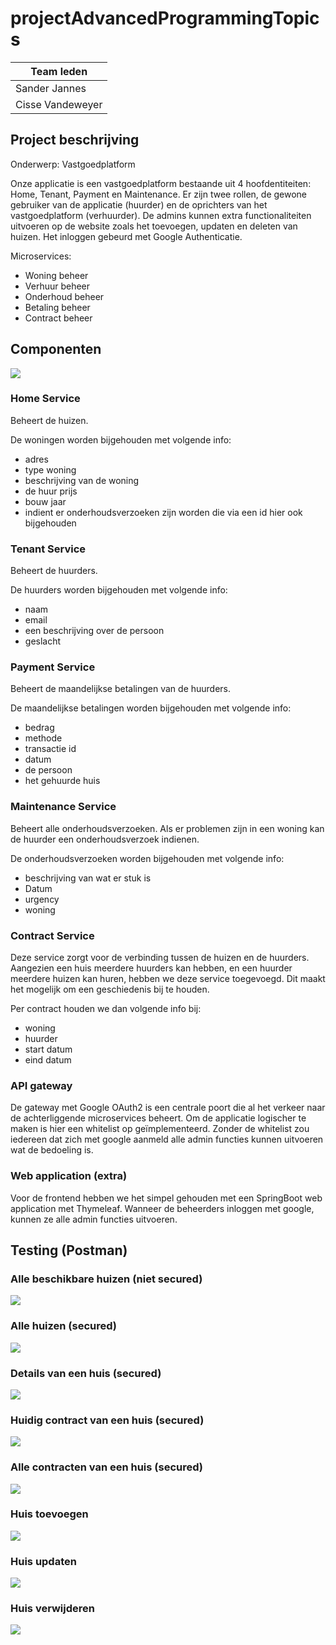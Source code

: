 # projectAdvancedProgrammingTopics

| Team leden |
| --------- |
| Sander Jannes |
| Cisse Vandeweyer | 

## Project beschrijving

Onderwerp: Vastgoedplatform

Onze applicatie is een vastgoedplatform bestaande uit 4 hoofdentiteiten: Home, Tenant, Payment en Maintenance. Er zijn twee rollen, de gewone gebruiker van de applicatie (huurder) en de oprichters van het vastgoedplatform (verhuurder). De admins kunnen extra functionaliteiten uitvoeren op de website zoals het toevoegen, updaten en deleten van huizen. Het inloggen gebeurd met Google Authenticatie.  

Microservices:
-   Woning beheer
-   Verhuur beheer
-   Onderhoud beheer
-   Betaling beheer
-   Contract beheer

## Componenten
![](https://github.com/project-house-renting/RentingHouse/blob/main/images/schema.png)

### Home Service
Beheert de huizen.

De woningen worden bijgehouden met volgende info:
- adres
- type woning
- beschrijving van de woning
- de huur prijs
- bouw jaar
- indient er onderhoudsverzoeken zijn worden die via een id hier ook bijgehouden


### Tenant Service
Beheert de huurders.

De huurders worden bijgehouden met volgende info:
- naam
- email
- een beschrijving over de persoon
- geslacht

### Payment Service
Beheert de maandelijkse betalingen van de huurders.

De maandelijkse betalingen worden bijgehouden met volgende info:
- bedrag
- methode
- transactie id
- datum
- de persoon
- het gehuurde huis

### Maintenance Service
Beheert alle onderhoudsverzoeken. Als er problemen zijn in een woning kan de huurder een onderhoudsverzoek indienen.

De onderhoudsverzoeken worden bijgehouden met volgende info:
- beschrijving van wat er stuk is
- Datum
- urgency
- woning

### Contract Service
Deze service zorgt voor de verbinding tussen de huizen en de huurders. Aangezien een huis meerdere huurders kan hebben, en een huurder meerdere huizen kan huren, hebben we deze service toegevoegd. Dit maakt het mogelijk om een geschiedenis bij te houden.

Per contract houden we dan volgende info bij:
- woning
- huurder
- start datum
- eind datum  

### API gateway
De gateway met Google OAuth2 is een centrale poort die al het verkeer naar de achterliggende microservices beheert. Om de applicatie logischer te maken is hier een whitelist op geïmplementeerd. Zonder de whitelist zou iedereen dat zich met google aanmeld alle admin functies kunnen uitvoeren wat de bedoeling is.

### Web application (extra)
Voor de frontend hebben we het simpel gehouden met een SpringBoot web application met Thymeleaf. Wanneer de beheerders inloggen met google, kunnen ze alle admin functies uitvoeren.

## Testing (Postman)

### Alle beschikbare huizen (niet secured)
![](https://github.com/project-house-renting/RentingHouse/blob/main/images/available.png)

### Alle huizen (secured)
![](https://github.com/project-house-renting/RentingHouse/blob/main/images/all.png)

### Details van een huis (secured)
![](https://github.com/project-house-renting/RentingHouse/blob/main/images/details.png)

### Huidig contract van een huis (secured)
![](https://github.com/project-house-renting/RentingHouse/blob/main/images/contract_current.png)

### Alle contracten van een huis (secured)
![](https://github.com/project-house-renting/RentingHouse/blob/main/images/contract_all.png)

### Huis toevoegen
![](https://github.com/project-house-renting/RentingHouse/blob/main/images/addhome.png)

### Huis updaten
![](https://github.com/project-house-renting/RentingHouse/blob/main/images/updatehome.png)

### Huis verwijderen
![](https://github.com/project-house-renting/RentingHouse/blob/main/images/deletehome.png)

